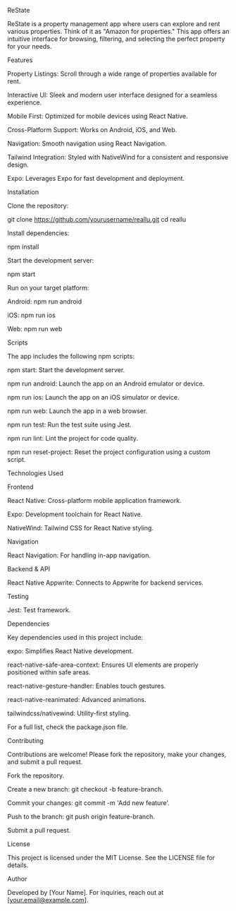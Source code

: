 ReState

ReState is a property management app where users can explore and rent various properties. Think of it as "Amazon for properties." This app offers an intuitive interface for browsing, filtering, and selecting the perfect property for your needs.

Features

Property Listings: Scroll through a wide range of properties available for rent.

Interactive UI: Sleek and modern user interface designed for a seamless experience.

Mobile First: Optimized for mobile devices using React Native.

Cross-Platform Support: Works on Android, iOS, and Web.

Navigation: Smooth navigation using React Navigation.

Tailwind Integration: Styled with NativeWind for a consistent and responsive design.

Expo: Leverages Expo for fast development and deployment.

Installation

Clone the repository:

git clone https://github.com/yourusername/reallu.git
cd reallu

Install dependencies:

npm install

Start the development server:

npm start

Run on your target platform:

Android: npm run android

iOS: npm run ios

Web: npm run web

Scripts

The app includes the following npm scripts:

npm start: Start the development server.

npm run android: Launch the app on an Android emulator or device.

npm run ios: Launch the app on an iOS simulator or device.

npm run web: Launch the app in a web browser.

npm run test: Run the test suite using Jest.

npm run lint: Lint the project for code quality.

npm run reset-project: Reset the project configuration using a custom script.

Technologies Used

Frontend

React Native: Cross-platform mobile application framework.

Expo: Development toolchain for React Native.

NativeWind: Tailwind CSS for React Native styling.

Navigation

React Navigation: For handling in-app navigation.

Backend & API

React Native Appwrite: Connects to Appwrite for backend services.

Testing

Jest: Test framework.

Dependencies

Key dependencies used in this project include:

expo: Simplifies React Native development.

react-native-safe-area-context: Ensures UI elements are properly positioned within safe areas.

react-native-gesture-handler: Enables touch gestures.

react-native-reanimated: Advanced animations.

tailwindcss/nativewind: Utility-first styling.

For a full list, check the package.json file.

Contributing

Contributions are welcome! Please fork the repository, make your changes, and submit a pull request.

Fork the repository.

Create a new branch: git checkout -b feature-branch.

Commit your changes: git commit -m 'Add new feature'.

Push to the branch: git push origin feature-branch.

Submit a pull request.

License

This project is licensed under the MIT License. See the LICENSE file for details.

Author

Developed by [Your Name]. For inquiries, reach out at [your.email@example.com].
